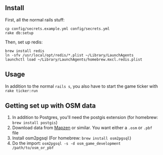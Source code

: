 ## Install

First, all the normal rails stuff:
````
cp config/secrets.example.yml config/secrets.yml
rake db:setup
````

Then, set up redis:
````
brew install redis
ln -sfv /usr/local/opt/redis/*.plist ~/Library/LaunchAgents
launchctl load ~/Library/LaunchAgents/homebrew.mxcl.redis.plist
````

## Usage

In addition to the normal `rails s`, you also have to start the game ticker with `rake ticker:run`


## Getting set up with OSM data

1. In addition to Postgres, you'll need the postgis extension (for homebrew: `brew install postgis`)
1. Download data from [Mapzen](https://mapzen.com/data/metro-extracts/) or similar. You want either a `.osm` or `.pbf` file
1. Install osm2pgsql (For homebrew: `brew install osm2pgsql`)
1. Do the import: `osm2pgsql -s -d osm_game_development /path/to/osm_or_pbf`
